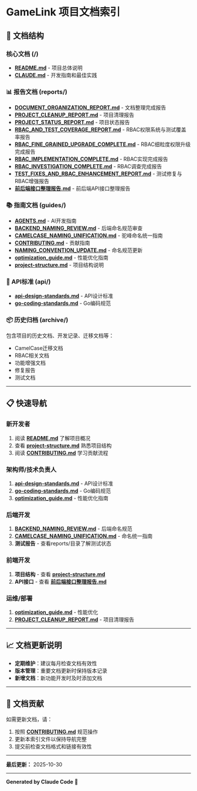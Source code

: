 # GameLink 项目文档索引

## 📁 文档结构

### 核心文档 (/)
- **[README.md](README.md)** - 项目总体说明
- **[CLAUDE.md](CLAUDE.md)** - 开发指南和最佳实践

### 📊 报告文档 (reports/)
- **[DOCUMENT_ORGANIZATION_REPORT.md](reports/DOCUMENT_ORGANIZATION_REPORT.md)** - 文档整理完成报告
- **[PROJECT_CLEANUP_REPORT.md](reports/PROJECT_CLEANUP_REPORT.md)** - 项目清理报告
- **[PROJECT_STATUS_REPORT.md](reports/PROJECT_STATUS_REPORT.md)** - 项目状态报告
- **[RBAC_AND_TEST_COVERAGE_REPORT.md](reports/RBAC_AND_TEST_COVERAGE_REPORT.md)** - RBAC权限系统与测试覆盖率报告
- **[RBAC_FINE_GRAINED_UPGRADE_COMPLETE.md](reports/RBAC_FINE_GRAINED_UPGRADE_COMPLETE.md)** - RBAC细粒度权限升级完成报告
- **[RBAC_IMPLEMENTATION_COMPLETE.md](reports/RBAC_IMPLEMENTATION_COMPLETE.md)** - RBAC实现完成报告
- **[RBAC_INVESTIGATION_COMPLETE.md](reports/RBAC_INVESTIGATION_COMPLETE.md)** - RBAC调查完成报告
- **[TEST_FIXES_AND_RBAC_ENHANCEMENT_REPORT.md](reports/TEST_FIXES_AND_RBAC_ENHANCEMENT_REPORT.md)** - 测试修复与RBAC增强报告
- **[前后端接口整理报告.md](reports/前后端接口整理报告.md)** - 前后端API接口整理报告

### 📚 指南文档 (guides/)
- **[AGENTS.md](guides/AGENTS.md)** - AI开发指南
- **[BACKEND_NAMING_REVIEW.md](guides/BACKEND_NAMING_REVIEW.md)** - 后端命名规范审查
- **[CAMELCASE_NAMING_UNIFICATION.md](guides/CAMELCASE_NAMING_UNIFICATION.md)** - 驼峰命名统一指南
- **[CONTRIBUTING.md](guides/CONTRIBUTING.md)** - 贡献指南
- **[NAMING_CONVENTION_UPDATE.md](guides/NAMING_CONVENTION_UPDATE.md)** - 命名规范更新
- **[optimization_guide.md](guides/optimization_guide.md)** - 性能优化指南
- **[project-structure.md](guides/project-structure.md)** - 项目结构说明

### 🔧 API标准 (api/)
- **[api-design-standards.md](api/api-design-standards.md)** - API设计标准
- **[go-coding-standards.md](api/go-coding-standards.md)** - Go编码规范

### 📦 历史归档 (archive/)
包含项目的历史文档、开发记录、迁移文档等：
- CamelCase迁移文档
- RBAC相关文档
- 功能增强文档
- 修复报告
- 测试文档

---

## 📋 快速导航

### 新开发者
1. 阅读 **[README.md](README.md)** 了解项目概况
2. 查看 **[project-structure.md](guides/project-structure.md)** 熟悉项目结构
3. 阅读 **[CONTRIBUTING.md](guides/CONTRIBUTING.md)** 学习贡献流程

### 架构师/技术负责人
1. **[api-design-standards.md](api/api-design-standards.md)** - API设计标准
2. **[go-coding-standards.md](api/go-coding-standards.md)** - Go编码规范
3. **[optimization_guide.md](guides/optimization_guide.md)** - 性能优化指南

### 后端开发
1. **[BACKEND_NAMING_REVIEW.md](guides/BACKEND_NAMING_REVIEW.md)** - 后端命名规范
2. **[CAMELCASE_NAMING_UNIFICATION.md](guides/CAMELCASE_NAMING_UNIFICATION.md)** - 命名统一指南
3. **测试报告** - 查看reports/目录了解测试状态

### 前端开发
1. **项目结构** - 查看 **[project-structure.md](guides/project-structure.md)**
2. **API接口** - 查看 **[前后端接口整理报告.md](reports/前后端接口整理报告.md)**

### 运维/部署
1. **[optimization_guide.md](guides/optimization_guide.md)** - 性能优化
2. **[PROJECT_CLEANUP_REPORT.md](reports/PROJECT_CLEANUP_REPORT.md)** - 项目清理报告

---

## 📈 文档更新说明

- **定期维护**：建议每月检查文档有效性
- **版本管理**：重要文档更新时保持版本记录
- **新增文档**：新功能开发时及时添加文档

---

## 🤝 文档贡献

如需更新文档，请：
1. 按照 **[CONTRIBUTING.md](guides/CONTRIBUTING.md)** 规范操作
2. 更新本索引文件以保持导航完整
3. 提交前检查文档格式和链接有效性

---

**最后更新：** 2025-10-30

---

**Generated by Claude Code** 🤖
